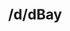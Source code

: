 ---
title: /d/dBay
link_onion: http://vworp2mspe566cws.onion/to/dread/df47efe86b
tags:
  - darkbay
---